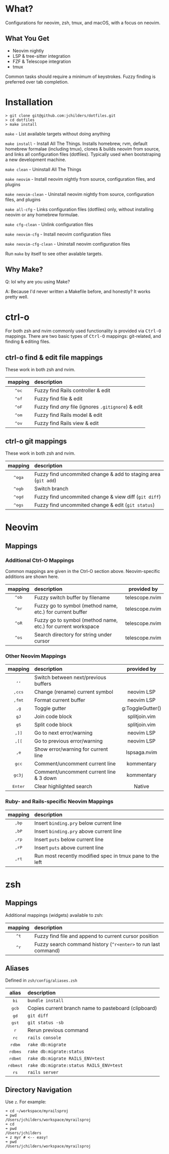 # What?

Configurations for neovim, zsh, tmux, and macOS, with a focus on neovim.

## What You Get
- Neovim nightly
- LSP & tree-sitter integration
- FZF & Telescope integration 
- tmux

Common tasks should require a minimum of keystrokes. Fuzzy finding is preferred over tab completion. 

# Installation

```
> git clone git@github.com:jchilders/dotfiles.git
> cd dotfiles
> make install
```

`make` - List available targets without doing anything

`make install` - Install All The Things. Installs homebrew, rvm, default
homebrew formalae (including tmux), clones & builds neovim from source, and
links all configuration files (dotfiles). Typically used when bootstraping a
new development machine.

`make clean` - Uninstall All The Things

`make neovim` - Install neovim nightly from source, configuration files, and
plugins

`make neovim-clean` - Uninstall neovim nightly from source, configuration
files, and plugins

`make all-cfg` - Links configuration files (dotfiles) only, without installing
neovim or any homebrew formulae.

`make cfg-clean` - Unlink configuration files

`make neovim-cfg` - Install neovim configuration files

`make neovim-cfg-clean` - Uninstall neovim configuration files

Run `make` by itself to see other avalable targets.

## Why Make?

Q: lol why are you using Make?

A: Because I'd never written a Makefile before, and honestly? It works pretty well.

# ctrl-o

For both zsh and nvim commonly used functionality is provided via
<kbd>Ctrl-O</kbd> mappings. There are two basic types of <kbd>Ctrl-O</kbd>
mappings: git-related, and finding & editing files.

## ctrl-o find & edit file mappings

These work in both zsh and nvim.

| mapping | description |
| :-----: | :---------- |
| <kbd>^oc</kbd> | Fuzzy find Rails controller & edit |
| <kbd>^of</kbd> | Fuzzy find file & edit |
| <kbd>^oF</kbd> | Fuzzy find *any* file (ignores `.gitignore`) & edit |
| <kbd>^om</kbd> | Fuzzy find Rails model & edit |
| <kbd>^ov</kbd> | Fuzzy find Rails view & edit |

## ctrl-o git mappings

These work in both zsh and nvim.

| mapping | description |
| :-----: | :---------- |
| <kbd>^oga</kbd> | Fuzzy find uncommited change & add to staging area (`git add`) |
| <kbd>^ogb</kbd> | Switch branch |
| <kbd>^ogd</kbd> | Fuzzy find uncommited change & view diff (`git diff`) |
| <kbd>^ogs</kbd> | Fuzzy find uncommited change & edit (`git status`)|

# Neovim
## Mappings
### Additional Ctrl-O Mappings

Common mappings are given in the <kdb>Ctrl-O</kdb> section above.
Neovim-specific additions are shown here.

| mapping | description | provided by |
| :-----: | :---------- | :---------: |
| <kbd>^ob</kbd> | Fuzzy switch buffer by filename | telescope.nvim |
| <kbd>^or</kbd> | Fuzzy go to symbol (method name, etc.) for current buffer | telescope.nvim |
| <kbd>^oR</kbd> | Fuzzy go to symbol (method name, etc.) for current workspace | telescope.nvim |
| <kbd>^os</kbd> | Search directory for string under cursor | telescope.nvim |

### Other Neovim Mappings

| mapping | description | provided by |
| :-----: | :---------- | :---------: |
| <kbd>,,</kbd> | Switch between next/previous buffers |
| <kbd>,ccs</kbd> | Change (rename) current symbol | neovim LSP |
| <kbd>,fmt</kbd> | Format current buffer | neovim LSP |
| <kbd>,g</kbd> | Toggle gutter | g:ToggleGutter() |
| <kbd>gJ</kbd> | Join code block | splitjoin.vim |
| <kbd>gS</kbd> | Split code block | splitjoin.vim |
| <kbd>,]]</kbd> | Go to next error/warning | neovim LSP |
| <kbd>,[[</kbd> | Go to previous error/warning | neovim LSP |
| <kbd>,e</kbd> | Show error/warning for current line| lspsaga.nvim |
| <kbd>gcc<Space></kbd> | Comment/uncomment current line | kommentary |
| <kbd>gc3j<Space></kbd> | Comment/uncomment current line & 3 down | kommentary |
| <kbd>Enter</kbd> | Clear highlighted search | Native |

### Ruby- and Rails-specific Neovim Mappings
| mapping | description |
| :-----: | :---------- |
| <kbd>,bp</kbd> | Insert `binding.pry` below current line |
| <kbd>,bP</kbd> | Insert `binding.pry` above current line |
| <kbd>,rp</kbd> | Insert `puts` below current line |
| <kbd>,rP</kbd> | Insert `puts` above current line |
| <kbd>,rt</kbd> | Run most recently modified spec in tmux pane to the left |

# zsh

## Mappings
Additional mappings (widgets) available to zsh:

| mapping | description |
| :-----: | :---------- |
| <kbd>^t</kbd> | Fuzzy find file and append to current cursor position |
| <kbd>^r</kbd> | Fuzzy search command history (`^r<enter>` to run last command) |

## Aliases
Defined in `zsh/config/aliases.zsh`

| alias | description |
| :---: | :---------- |
| <kbd>bi</kbd> | `bundle install` |
| <kbd>gcb</kbd> | Copies current branch name to pasteboard (clipboard) |
| <kbd>gd</kbd> | `git diff` |
| <kbd>gst</kbd> |  `git status -sb` |
| <kbd>r</kbd> | Rerun previous command |
| <kbd>rc</kbd> | `rails console` |
| <kbd>rdbm</kbd> | `rake db:migrate` |
| <kbd>rdbms</kbd> | `rake db:migrate:status` |
| <kbd>rdbmt</kbd> | `rake db:migrate RAILS_ENV=test` |
| <kbd>rdbmst</kbd> | `rake db:migrate:status RAILS_ENV=test` |
| <kbd>rs</kbd> | `rails server` |

## Directory Navigation

Use `z`. For example:

```
➜ cd ~/workspace/myrailsproj
➜ pwd
/Users/jchilders/workspace/myrailsproj
➜ cd
➜ pwd
/Users/jchilders
➜ z myr # <-- easy!
➜ pwd
/Users/jchilders/workspace/myrailsproj
```
